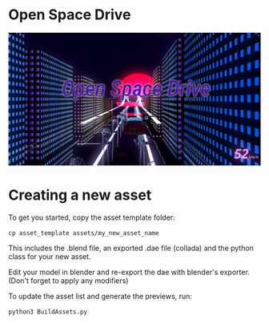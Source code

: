# Open Space Drive

<img src="./header-image.png" alt="Open Space Drive">

# Creating a new asset

To get you started, copy the asset template folder:

    cp asset_template assets/my_new_asset_name

This includes the .blend file, an exported .dae file (collada) and the python class for your new asset.

Edit your model in blender and re-export the dae with blender's exporter. (Don't forget to apply any modifiers)

To update the asset list and generate the previews, run:

    python3 BuildAssets.py
